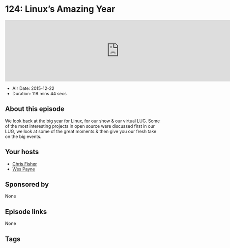 # 124: Linux’s Amazing Year

<iframe src="https://player.fireside.fm/v2/RUkczH-V+Y_AFfHJc?theme=dark" width="740" height="200" frameborder="0" scrolling="no"></iframe>

* Air Date: 2015-12-22
* Duration: 118 mins 44 secs

## About this episode

We look back at the big year for Linux, for our show & our virtual LUG. Some of the most interesting projects in open source were discussed first in our LUG, we look at some of the great moments & then give you our fresh take on the big events.

## Your hosts
* [Chris Fisher](https://linuxunplugged.com/hosts/chrislas)
* [Wes Payne](https://linuxunplugged.com/hosts/wes)

## Sponsored by

None



## Episode links

None



## Tags


